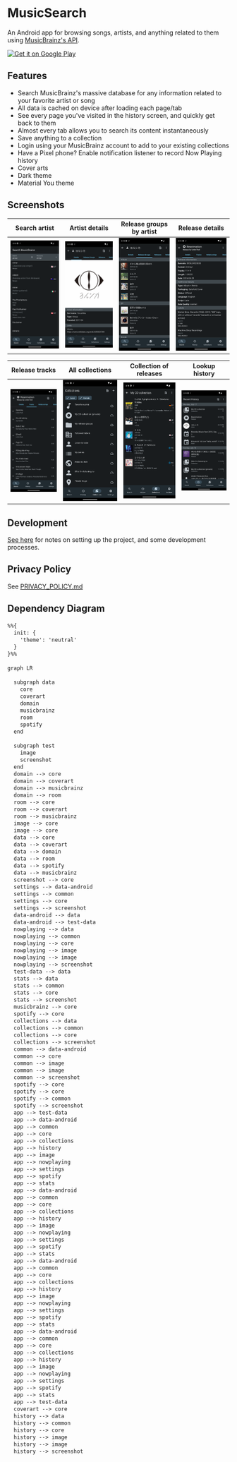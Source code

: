 # MusicSearch

An Android app for browsing songs, artists, and anything related to them
using [MusicBrainz's API](https://wiki.musicbrainz.org/MusicBrainz_API).

<a href="https://play.google.com/store/apps/details?id=io.github.lydavid.musicsearch">
    <img alt="Get it on Google Play" height="80"
        src="https://play.google.com/intl/en_ca/badges/static/images/badges/en_badge_web_generic.png" />
</a>

## Features

- Search MusicBrainz's massive database for any information related to your favorite artist or song
- All data is cached on device after loading each page/tab
- See every page you've visited in the history screen, and quickly get back to them
- Almost every tab allows you to search its content instantaneously
- Save anything to a collection
- Login using your MusicBrainz account to add to your existing collections
- Have a Pixel phone? Enable notification listener to record Now Playing history
- Cover arts
- Dark theme
- Material You theme

## Screenshots

| Search artist                             | Artist details                             | Release groups by artist                          | Release details                             |
|-------------------------------------------|--------------------------------------------|---------------------------------------------------|---------------------------------------------|
| ![](assets/screenshots/search_artist.png) | ![](assets/screenshots/artist_details.png) | ![](assets/screenshots/artist_release_groups.png) | ![](assets/screenshots/release_details.png) | 

| Release tracks                             | All collections                             | Collection of releases                 | Lookup history                             |
|--------------------------------------------|---------------------------------------------|----------------------------------------|--------------------------------------------|
| ![](assets/screenshots/release_tracks.png) | ![](assets/screenshots/all_collections.png) | ![](assets/screenshots/collection.png) | ![](assets/screenshots/lookup_history.png) |

## Development

[See here](./docs/README.md) for notes on setting up the project, and some development processes.

## Privacy Policy

See [PRIVACY_POLICY.md](PRIVACY_POLICY.md)

## Dependency Diagram

```mermaid
%%{
  init: {
    'theme': 'neutral'
  }
}%%

graph LR

  subgraph data
    core
    coverart
    domain
    musicbrainz
    room
    spotify
  end

  subgraph test
    image
    screenshot
  end
  domain --> core
  domain --> coverart
  domain --> musicbrainz
  domain --> room
  room --> core
  room --> coverart
  room --> musicbrainz
  image --> core
  image --> core
  data --> core
  data --> coverart
  data --> domain
  data --> room
  data --> spotify
  data --> musicbrainz
  screenshot --> core
  settings --> data-android
  settings --> common
  settings --> core
  settings --> screenshot
  data-android --> data
  data-android --> test-data
  nowplaying --> data
  nowplaying --> common
  nowplaying --> core
  nowplaying --> image
  nowplaying --> image
  nowplaying --> screenshot
  test-data --> data
  stats --> data
  stats --> common
  stats --> core
  stats --> screenshot
  musicbrainz --> core
  spotify --> core
  collections --> data
  collections --> common
  collections --> core
  collections --> screenshot
  common --> data-android
  common --> core
  common --> image
  common --> image
  common --> screenshot
  spotify --> core
  spotify --> core
  spotify --> common
  spotify --> screenshot
  app --> test-data
  app --> data-android
  app --> common
  app --> core
  app --> collections
  app --> history
  app --> image
  app --> nowplaying
  app --> settings
  app --> spotify
  app --> stats
  app --> data-android
  app --> common
  app --> core
  app --> collections
  app --> history
  app --> image
  app --> nowplaying
  app --> settings
  app --> spotify
  app --> stats
  app --> data-android
  app --> common
  app --> core
  app --> collections
  app --> history
  app --> image
  app --> nowplaying
  app --> settings
  app --> spotify
  app --> stats
  app --> data-android
  app --> common
  app --> core
  app --> collections
  app --> history
  app --> image
  app --> nowplaying
  app --> settings
  app --> spotify
  app --> stats
  app --> test-data
  coverart --> core
  history --> data
  history --> common
  history --> core
  history --> image
  history --> image
  history --> screenshot

```
